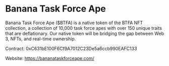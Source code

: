 # Banana Task Force Ape
Banana Task Force Ape ($BTFA) is a native token of the BTFA NFT collection, a collection of 10,000 task force apes with over 150 unique traits that are deflationary. Our native token will be bridging the gap between Web 3, NFTs, and real-time ownership.

Contract: 0xC631bE100F6Cf9A7012C23De5a6ccb990EAFC133

Website: https://bananataskforceape.com/

